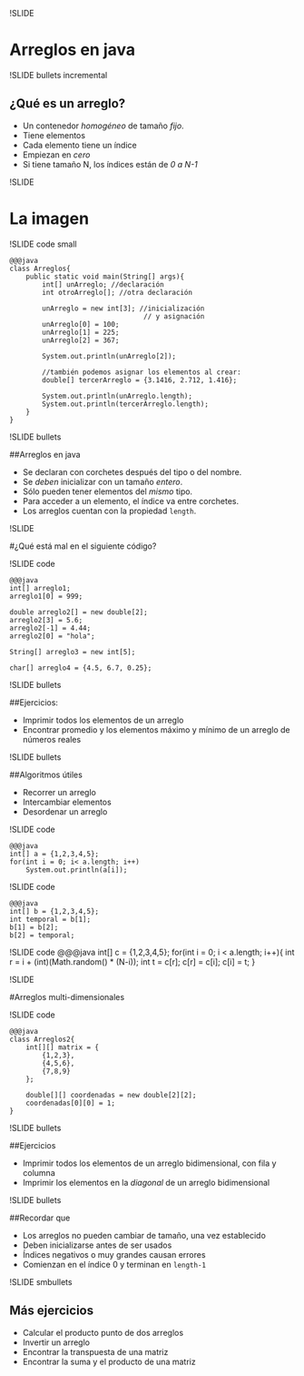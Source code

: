 !SLIDE 
# Arreglos en java 

!SLIDE bullets incremental

## ¿Qué es un arreglo?

* Un contenedor *homogéneo* de 
  tamaño *fijo*.
* Tiene elementos
* Cada elemento tiene un índice
* Empiezan en *cero*
* Si tiene tamaño N, los índices están de *0 a N-1*


!SLIDE

# La imagen

!SLIDE code small

    @@@java
    class Arreglos{
        public static void main(String[] args){
            int[] unArreglo; //declaración
            int otroArreglo[]; //otra declaración

            unArreglo = new int[3]; //inicialización
                                     // y asignación
            unArreglo[0] = 100;
            unArreglo[1] = 225;
            unArreglo[2] = 367;
            
            System.out.println(unArreglo[2]);

            //también podemos asignar los elementos al crear:
            double[] tercerArreglo = {3.1416, 2.712, 1.416};

            System.out.println(unArreglo.length);
            System.out.println(tercerArreglo.length);
        }
    }

!SLIDE bullets

##Arreglos en java

* Se declaran con corchetes después del tipo o del nombre.
* Se *deben* inicializar con un tamaño *entero*.
* Sólo pueden tener elementos del *mismo* tipo.
* Para acceder a un elemento, el índice va entre corchetes.
* Los arreglos cuentan con la propiedad `length`.

!SLIDE 

#¿Qué está mal en el siguiente código?

!SLIDE code

    @@@java
    int[] arreglo1;
    arreglo1[0] = 999;

    double arreglo2[] = new double[2];
    arreglo2[3] = 5.6;
    arreglo2[-1] = 4.44;
    arreglo2[0] = "hola";

    String[] arreglo3 = new int[5];

    char[] arreglo4 = {4.5, 6.7, 0.25};

!SLIDE bullets

##Ejercicios: 

* Imprimir todos los elementos de un arreglo
* Encontrar promedio y los elementos máximo y mínimo de un arreglo de números reales

!SLIDE bullets 

##Algoritmos útiles

* Recorrer un arreglo
* Intercambiar elementos
* Desordenar un arreglo


!SLIDE code

    @@@java
    int[] a = {1,2,3,4,5};
    for(int i = 0; i< a.length; i++)
        System.out.println(a[i]);

!SLIDE code

    @@@java
    int[] b = {1,2,3,4,5};
    int temporal = b[1];
    b[1] = b[2];
    b[2] = temporal;

!SLIDE code
    @@@java
    int[] c = {1,2,3,4,5};
    for(int i = 0; i < a.length; i++){
        int r = i + (int)(Math.random() * (N-i));
        int t = c[r];
        c[r] = c[i];
        c[i] = t;
    }


!SLIDE 

#Arreglos multi-dimensionales

!SLIDE code

    @@@java
    class Arreglos2{
        int[][] matrix = {
            {1,2,3},
            {4,5,6},
            {7,8,9}
        };

        double[][] coordenadas = new double[2][2];
        coordenadas[0][0] = 1;
    }

!SLIDE bullets

##Ejercicios

* Imprimir todos los elementos de un arreglo bidimensional, con fila y columna
* Imprimir los elementos en la *diagonal* de un arreglo bidimensional


!SLIDE bullets

##Recordar que

* Los arreglos no pueden cambiar de tamaño, una vez establecido
* Deben inicializarse antes de ser usados
* Índices negativos o muy grandes causan errores
* Comienzan en el índice 0 y terminan en `length-1`

!SLIDE smbullets

## Más ejercicios

* Calcular el producto punto de dos arreglos
* Invertir un arreglo
* Encontrar la transpuesta de una matriz
* Encontrar la suma y el producto de una matriz

